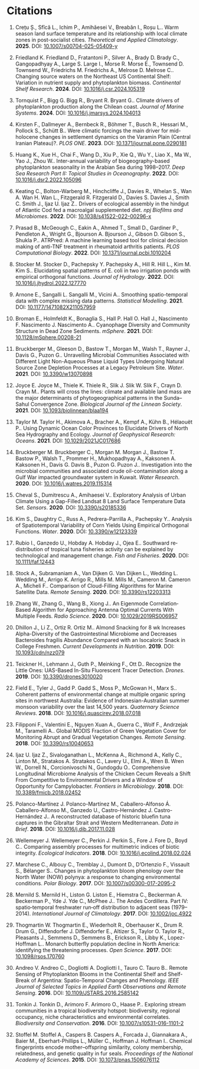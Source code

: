 # Citations

1. Crețu Ș., Sfîcă L., Ichim P., Amihăesei V., Breabăn I., Roșu L.. Warm season land surface temperature and its relationship with local climate zones in post-socialist cities. *Theoretical and Applied Climatology*. **2025**. DOI: [10.1007/s00704-025-05409-y](https://doi.org/10.1007/s00704-025-05409-y)

2. Friedland K. Friedland D., Fratantoni P., Silver A., Brady D. Brady C., Gangopadhyay A., Large S. Large I., Morse R. Morse E., Townsend D. Townsend W., Friedrichs M. Friedrichs A., Melrose D. Melrose C.. Changing source waters on the Northeast US Continental Shelf: Variation in nutrient supply and phytoplankton biomass. *Continental Shelf Research*. **2024**. DOI: [10.1016/j.csr.2024.105319](https://doi.org/10.1016/j.csr.2024.105319)

3. Tornquist F., Bigg G. Bigg R., Bryant R. Bryant G.. Climate drivers of phytoplankton production along the Chilean coast. *Journal of Marine Systems*. **2024**. DOI: [10.1016/j.jmarsys.2024.104013](https://doi.org/10.1016/j.jmarsys.2024.104013)

4. Kirsten F., Dallmeyer A., Bernbeck R., Böhmer T., Busch R., Hessari M., Pollock S., Schütt B.. Were climatic forcings the main driver for mid-holocene changes in settlement dynamics on the Varamin Plain (Central Iranian Plateau)?. *PLOS ONE*. **2023**. DOI: [10.1371/journal.pone.0290181](https://doi.org/10.1371/journal.pone.0290181)

5. Huang K., Xue H., Chai F., Wang D., Xiu P., Xie Q., Wu Y., Liao X., Ma W., Yao J., Zhou W.. Inter-annual variability of biogeography-based phytoplankton seasonality in the Arabian Sea during 1998–2017. *Deep Sea Research Part II: Topical Studies in Oceanography*. **2022**. DOI: [10.1016/j.dsr2.2022.105096](https://doi.org/10.1016/j.dsr2.2022.105096)

6. Keating C., Bolton-Warberg M., Hinchcliffe J., Davies R., Whelan S., Wan A. Wan H. Wan L., Fitzgerald R. Fitzgerald D., Davies S. Davies J., Smith C. Smith J., Ijaz U. Ijaz Z.. Drivers of ecological assembly in the hindgut of Atlantic Cod fed a macroalgal supplemented diet. *npj Biofilms and Microbiomes*. **2022**. DOI: [10.1038/s41522-022-00296-x](https://doi.org/10.1038/s41522-022-00296-x)

7. Prasad B., McGeough C., Eakin A., Ahmed T., Small D., Gardiner P., Pendleton A., Wright G., Bjourson A. Bjourson J., Gibson D. Gibson S., Shukla P.. ATRPred: A machine learning based tool for clinical decision making of anti-TNF treatment in rheumatoid arthritis patients. *PLOS Computational Biology*. **2022**. DOI: [10.1371/journal.pcbi.1010204](https://doi.org/10.1371/journal.pcbi.1010204)

8. Stocker M. Stocker D., Pachepsky Y. Pachepsky A., Hill R. Hill L., Kim M. Kim S.. Elucidating spatial patterns of E. coli in two irrigation ponds with empirical orthogonal functions. *Journal of Hydrology*. **2022**. DOI: [10.1016/j.jhydrol.2022.127770](https://doi.org/10.1016/j.jhydrol.2022.127770)

9. Arnone E., Sangalli L. Sangalli M., Vicini A.. Smoothing spatio-temporal data with complex missing data patterns. *Statistical Modelling*. **2021**. DOI: [10.1177/1471082X211057959](https://doi.org/10.1177/1471082X211057959)

10. Broman E., Holmfeldt K., Bonaglia S., Hall P. Hall O. Hall J., Nascimento F. Nascimento J. Nascimento A.. Cyanophage Diversity and Community Structure in Dead Zone Sediments. *mSphere*. **2021**. DOI: [10.1128/mSphere.00208-21](https://doi.org/10.1128/mSphere.00208-21)

11. Bruckberger M., Gleeson D., Bastow T., Morgan M., Walsh T., Rayner J., Davis G., Puzon G.. Unravelling Microbial Communities Associated with Different Light Non-Aqueous Phase Liquid Types Undergoing Natural Source Zone Depletion Processes at a Legacy Petroleum Site. *Water*. **2021**. DOI: [10.3390/w13070898](https://doi.org/10.3390/w13070898)

12. Joyce E. Joyce M., Thiele K. Thiele R., Slik J. Slik W. Slik F., Crayn D. Crayn M.. Plants will cross the lines: climate and available land mass are the major determinants of phytogeographical patterns in the Sunda–Sahul Convergence Zone. *Biological Journal of the Linnean Society*. **2021**. DOI: [10.1093/biolinnean/blaa194](https://doi.org/10.1093/biolinnean/blaa194)

14. Taylor M. Taylor H., Akimova A., Bracher A., Kempf A., Kühn B., Hélaouët P.. Using Dynamic Ocean Color Provinces to Elucidate Drivers of North Sea Hydrography and Ecology. *Journal of Geophysical Research: Oceans*. **2021**. DOI: [10.1029/2021JC017686](https://doi.org/10.1029/2021JC017686)

15. Bruckberger M. Bruckberger C., Morgan M. Morgan J., Bastow T. Bastow P., Walsh T., Prommer H., Mukhopadhyay A., Kaksonen A. Kaksonen H., Davis G. Davis B., Puzon G. Puzon J.. Investigation into the microbial communities and associated crude oil-contamination along a Gulf War impacted groundwater system in Kuwait. *Water Research*. **2020**. DOI: [10.1016/j.watres.2019.115314](https://doi.org/10.1016/j.watres.2019.115314)

16. Cheval S., Dumitrescu A., Amihaesei V.. Exploratory Analysis of Urban Climate Using a Gap-Filled Landsat 8 Land Surface Temperature Data Set. *Sensors*. **2020**. DOI: [10.3390/s20185336](https://doi.org/10.3390/s20185336)

17. Kim S., Daughtry C., Russ A., Pedrera-Parrilla A., Pachepsky Y.. Analysis of Spatiotemporal Variability of Corn Yields Using Empirical Orthogonal Functions. *Water*. **2020**. DOI: [10.3390/w12123339](https://doi.org/10.3390/w12123339)

18. Rubio I., Ganzedo U., Hobday A. Hobday J., Ojea E.. Southward re‐distribution of tropical tuna fisheries activity can be explained by technological and management change. *Fish and Fisheries*. **2020**. DOI: [10.1111/faf.12443](https://doi.org/10.1111/faf.12443)

19. Stock A., Subramaniam A., Van Dijken G. Van Dijken L., Wedding L. Wedding M., Arrigo K. Arrigo R., Mills M. Mills M., Cameron M. Cameron A., Micheli F.. Comparison of Cloud-Filling Algorithms for Marine Satellite Data. *Remote Sensing*. **2020**. DOI: [10.3390/rs12203313](https://doi.org/10.3390/rs12203313)

20. Zhang W., Zhang G., Wang B., Xiong J.. An Eigenmode Correlation‐Based Algorithm for Approaching Antenna Optimal Currents With Multiple Feeds. *Radio Science*. **2020**. DOI: [10.1029/2019RS006957](https://doi.org/10.1029/2019RS006957)

21. Dhillon J., Li Z., Ortiz R. Ortiz M.. Almond Snacking for 8 wk Increases Alpha-Diversity of the Gastrointestinal Microbiome and Decreases Bacteroides fragilis Abundance Compared with an Isocaloric Snack in College Freshmen. *Current Developments in Nutrition*. **2019**. DOI: [10.1093/cdn/nzz079](https://doi.org/10.1093/cdn/nzz079)

22. Teickner H., Lehmann J., Guth P., Meinking F., Ott D.. Recognize the Little Ones: UAS-Based In-Situ Fluorescent Tracer Detection. *Drones*. **2019**. DOI: [10.3390/drones3010020](https://doi.org/10.3390/drones3010020)

23. Field E., Tyler J., Gadd P. Gadd S., Moss P., McGowan H., Marx S.. Coherent patterns of environmental change at multiple organic spring sites in northwest Australia: Evidence of Indonesian-Australian summer monsoon variability over the last 14,500 years. *Quaternary Science Reviews*. **2018**. DOI: [10.1016/j.quascirev.2018.07.018](https://doi.org/10.1016/j.quascirev.2018.07.018)

24. Filipponi F., Valentini E., Nguyen Xuan A., Guerra C., Wolf F., Andrzejak M., Taramelli A.. Global MODIS Fraction of Green Vegetation Cover for Monitoring Abrupt and Gradual Vegetation Changes. *Remote Sensing*. **2018**. DOI: [10.3390/rs10040653](https://doi.org/10.3390/rs10040653)

25. Ijaz U. Ijaz Z., Sivaloganathan L., McKenna A., Richmond A., Kelly C., Linton M., Stratakos A. Stratakos C., Lavery U., Elmi A., Wren B. Wren W., Dorrell N., Corcionivoschi N., Gundogdu O.. Comprehensive Longitudinal Microbiome Analysis of the Chicken Cecum Reveals a Shift From Competitive to Environmental Drivers and a Window of Opportunity for Campylobacter. *Frontiers in Microbiology*. **2018**. DOI: [10.3389/fmicb.2018.02452](https://doi.org/10.3389/fmicb.2018.02452)

26. Polanco-Martínez J. Polanco-Martínez M., Caballero-Alfonso Á. Caballero-Alfonso M., Ganzedo U., Castro-Hernández J. Castro-Hernández J.. A reconstructed database of historic bluefin tuna captures in the Gibraltar Strait and Western Mediterranean. *Data in Brief*. **2018**. DOI: [10.1016/j.dib.2017.11.028](https://doi.org/10.1016/j.dib.2017.11.028)

27. Wellemeyer J. Wellemeyer C., Perkin J. Perkin S., Fore J. Fore D., Boyd C.. Comparing assembly processes for multimetric indices of biotic integrity. *Ecological Indicators*. **2018**. DOI: [10.1016/j.ecolind.2018.02.024](https://doi.org/10.1016/j.ecolind.2018.02.024)

28. Marchese C., Albouy C., Tremblay J., Dumont D., D’Ortenzio F., Vissault S., Bélanger S.. Changes in phytoplankton bloom phenology over the North Water (NOW) polynya: a response to changing environmental conditions. *Polar Biology*. **2017**. DOI: [10.1007/s00300-017-2095-2](https://doi.org/10.1007/s00300-017-2095-2)

29. Mernild S. Mernild H., Liston G. Liston E., Hiemstra C., Beckerman A. Beckerman P., Yde J. Yde C., McPhee J.. The Andes Cordillera. Part IV: spatio‐temporal freshwater run‐off distribution to adjacent seas (1979–2014). *International Journal of Climatology*. **2017**. DOI: [10.1002/joc.4922](https://doi.org/10.1002/joc.4922)

30. Thogmartin W. Thogmartin E., Wiederholt R., Oberhauser K., Drum R. Drum G., Diffendorfer J. Diffendorfer E., Altizer S., Taylor O. Taylor R., Pleasants J., Semmens D., Semmens B., Erickson R., Libby K., Lopez-Hoffman L.. Monarch butterfly population decline in North America: identifying the threatening processes. *Open Science*. **2017**. DOI: [10.1098/rsos.170760](https://doi.org/10.1098/rsos.170760)

31. Andreo V. Andreo C., Dogliotti A. Dogliotti I., Tauro C. Tauro B.. Remote Sensing of Phytoplankton Blooms in the Continental Shelf and Shelf-Break of Argentina: Spatio-Temporal Changes and Phenology. *IEEE Journal of Selected Topics in Applied Earth Observations and Remote Sensing*. **2016**. DOI: [10.1109/JSTARS.2016.2585142](https://doi.org/10.1109/JSTARS.2016.2585142)

32. Tonkin J. Tonkin D., Arimoro F. Arimoro O., Haase P.. Exploring stream communities in a tropical biodiversity hotspot: biodiversity, regional occupancy, niche characteristics and environmental correlates. *Biodiversity and Conservation*. **2016**. DOI: [10.1007/s10531-016-1101-2](https://doi.org/10.1007/s10531-016-1101-2)

34. Stoffel M. Stoffel A., Caspers B. Caspers A., Forcada J., Giannakara A., Baier M., Eberhart-Phillips L., Müller C., Hoffman J. Hoffman I.. Chemical fingerprints encode mother–offspring similarity, colony membership, relatedness, and genetic quality in fur seals. *Proceedings of the National Academy of Sciences*. **2015**. DOI: [10.1073/pnas.1506076112](https://doi.org/10.1073/pnas.1506076112)


